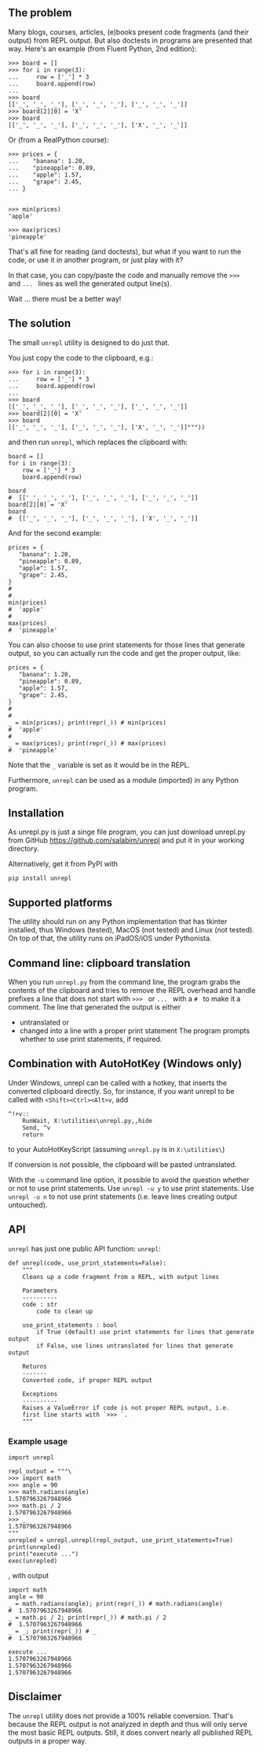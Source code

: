 ## The problem
Many blogs, courses, articles, (e)books present code fragments (and their output) from REPL output. But also
doctests in programs are presented that way.
Here's an example (from Fluent Python, 2nd edition):
```
>>> board = []
>>> for i in range(3):
...     row = ['_'] * 3
...     board.append(row)
... 
>>> board
[['_', '_', '_'], ['_', '_', '_'], ['_', '_', '_']]
>>> board[2][0] = 'X'  
>>> board
[['_', '_', '_'], ['_', '_', '_'], ['X', '_', '_']]
```

Or (from a RealPython course):
```
>>> prices = {
...    "banana": 1.20,
...    "pineapple": 0.89,
...    "apple": 1.57,
...    "grape": 2.45,
... }


>>> min(prices)
'apple'

>>> max(prices)
'pineapple'
```
That's all fine for reading (and doctests), but what if you want to run the code,
or use it in another program, or just play with it?

In that case, you can copy/paste the code and manually remove the `>>> ` and `... ` lines as well the generated output line(s).

Wait ... there must be a better way!

## The solution

The small `unrepl` utility is designed to do just that.

You just copy the code to the clipboard, e.g.:

```
>>> for i in range(3):
...     row = ['_'] * 3
...     board.append(row)
... 
>>> board
[['_', '_', '_'], ['_', '_', '_'], ['_', '_', '_']]
>>> board[2][0] = 'X'  
>>> board
[['_', '_', '_'], ['_', '_', '_'], ['X', '_', '_']]"""))
```
and then run `unrepl`, which replaces the clipboard with:

```
board = []
for i in range(3):
    row = ['_'] * 3
    board.append(row)

board
#  [['_', '_', '_'], ['_', '_', '_'], ['_', '_', '_']]
board[2][0] = 'X'
board
#  [['_', '_', '_'], ['_', '_', '_'], ['X', '_', '_']]
``` 

And for the second example:
```
prices = {
   "banana": 1.20,
   "pineapple": 0.89,
   "apple": 1.57,
   "grape": 2.45,
}
#  
#  
min(prices)
#  'apple'
#  
max(prices)
#  'pineapple'
```
You can also choose to use print statements for those lines that generate output,
so you can actually run the code and get the proper output, like:

```
prices = {
   "banana": 1.20,
   "pineapple": 0.89,
   "apple": 1.57,
   "grape": 2.45,
}
#  
#  
_ = min(prices); print(repr(_)) # min(prices)
#  'apple'
#  
_ = max(prices); print(repr(_)) # max(prices)
#  'pineapple'
```

Note that the `_` variable is set as it would be in the REPL.

Furthermore, `unrepl` can be used as a module (imported) in any Python program. 

## Installation
As unrepl.py is just a singe file program, you can just download unrepl.py from GitHub
https://github.com/salabim/unrepl
and put it in your working directory.

Alternatively, get it from PyPI with
```
pip install unrepl
```

## Supported platforms
The utility should run on any Python implementation that has tkinter installed,
thus Windows (tested), MacOS (not tested) and Linux (not tested).
On top of that, the utility runs on iPadOS/iOS under Pythonista.


## Command line: clipboard translation
When you run `unrepl.py` from the command line, the program grabs the contents of the clipboard and
tries to remove the REPL overhead and handle prefixes a line that does not start with `>>> ` or `... `
with a `# ` to make it a comment.
The line that generated the output is either
* untranslated 
or
* changed into a line with a proper print statement
The program prompts whether to use print statements, if required.

## Combination with AutoHotKey (Windows only)
Under Windows, unrepl can be called with a hotkey, that inserts the converted clipboard directly.
So, for instance, if you want unrepl to be called with `<Shift><Ctrl><Alt>v`, add 
```
^!+v::
    RunWait, X:\utilities\unrepl.py,,hide
    Send, ^v
    return
```
to your AutoHotKeyScript (assuming `unrepl.py` is in `X:\utilities\`)

If conversion is not possible, the clipboard will be pasted untranslated.

With the `-u` command line option, it possible to avoid the question whether or not to use print statements.
Use `unrepl -u y` to use print statements.
Use `unrepl -u n` to not use print statements (i.e. leave lines creating output untouched).

## API
`unrepl` has just one public API function: `unrepl`:

```
def unrepl(code, use_print_statements=False):
    """
    Cleans up a code fragment from a REPL, with output lines

    Parameters
    ----------
    code : str
        code to clean up

    use_print_statements : bool
        if True (default) use print statements for lines that generate output
        if False, use lines untranslated for lines that generate output
        
    Returns
    -------
    Converted code, if proper REPL output
    
    Exceptions
    ----------
    Raises a ValueError if code is not proper REPL output, i.e.
    first line starts with `>>> `.
    """
```    
### Example usage
```
import unrepl

repl_output = """\
>>> import math
>>> angle = 90
>>> math.radians(angle)
1.5707963267948966
>>> math.pi / 2
1.5707963267948966
>>> _
1.5707963267948966
"""
unrepled = unrepl.unrepl(repl_output, use_print_statements=True)
print(unrepled)
print("execute ...")
exec(unrepled)
```
, with output
```
import math
angle = 90
_ = math.radians(angle); print(repr(_)) # math.radians(angle)
#  1.5707963267948966
_ = math.pi / 2; print(repr(_)) # math.pi / 2
#  1.5707963267948966
_ = _; print(repr(_)) # _
#  1.5707963267948966

execute ...
1.5707963267948966
1.5707963267948966
1.5707963267948966
```

## Disclaimer
The `unrepl` utility does not provide a 100% reliable conversion. That's because the REPL output
is not analyzed in depth and thus will only serve the most basic REPL outputs.
Still, it does convert nearly all published REPL outputs in a proper way.
